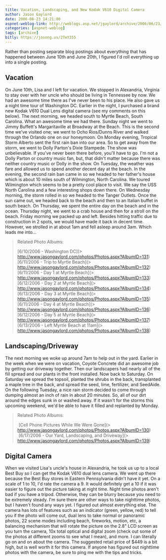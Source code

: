```yaml
---
title: Vacation, Landscaping, and New Kodak V610 Digital Camera
author: Jason Gaylord
date: 2006-06-23 14:21:00
aspnet-weblog-link: http://weblogs.asp.net/jgaylord/archive/2006/06/23/Vacation_2C00_-Landscaping_2C00_-and-New-Kodak-V610-Digital-Camera.aspx
categories: [aspnet-weblog]
tags: [archive]
bitly: https://jasong.us/2TeY355
---
```


Rather than posting separate blog postings about everything that has happened between June 10th and June 20th, I figured I'd roll everything up into a single posting.  
  
## Vacation
On June 10th, Lisa and I left for vacation. We stopped in Alexandria, Virginia to stay over with her uncle who should be living in Tennessee by now. We had an awesome time there as I've never been to his place. He also gave us a night time tour of Washington DC. Earlier in the night, I purchased a brand new Kodak V610 Dual Lens digital camera (see my comments on this below). The next morning, we headed south to Myrtle Beach, South Carolina. What an awesome time we had there. Sunday night we went to Jimmy Buffett's Margaritaville at Broadway at the Beach. This is the second time we've visited one; we went to Ocho Rios/Dunns River and walked through the Orlando one on our honeymoon. On Monday evening, Tropical Storm Alberto sent the first rain ban into our area. So to get away from the storm, we went to Dolly Parton's Dixie Stampede. The show was unbelievable. If you've never been there before, you'll have to go. I'm not a Dolly Parton or country music fan, but, that didn't matter because there was neither country music or Dolly in the show. On Tuesday, the weather was fare and allowed us to spend another decent day at the beach. In the evening, the second rain ban came in so we headed to her father's house which is about 10 miles south of Wilmington, North Carolina. We toured Wilmington which seems to be a pretty cool place to visit. We say the USS North Carolina and a few interesting shops down there. On Wednesday morning, the storm rolled in so we headed to the Tanger Outlets. Once the sun came out, we headed back to the beach and then to an Italian buffet in south beach. On Thursday, we spent the entire day on the beach and in the ocean. Thursday night, we went to a crab house and then for a stroll on the beach. Friday morning we packed up and left. Besides hitting traffic due to construction in 2 spots, we would have made it back in decent time. However, we strolled in at about 1am and fell asleep around 3am. Which leads me into...  
  
> Related Photo Albums:  
> 
> [6/10/2006 - Washington DC](> http://www.jasongaylord.com/photos/Photos.aspx?AlbumID=131)  
> [6/11/2006 - Trip to Myrtle Beach](> http://www.jasongaylord.com/photos/Photos.aspx?AlbumID=132)  
> [6/11/2006 - Day 1 at Myrtle Beach](> http://www.jasongaylord.com/photos/Photos.aspx?AlbumID=133)  
> [6/12/2006 - Day 2 at Myrtle Beach](> http://www.jasongaylord.com/photos/Photos.aspx?AlbumID=134)  
> [6/13/2006 - Day 3 at Myrtle Beach](> http://www.jasongaylord.com/photos/Photos.aspx?AlbumID=135)  
> [6/11/2006 - Day 4 at Myrtle Beach](> http://www.jasongaylord.com/photos/Photos.aspx?AlbumID=136)  
> [6/12/2006 - Day 5 at Myrtle Beach](> http://www.jasongaylord.com/photos/Photos.aspx?AlbumID=137)  
> [6/13/2006 - Left Myrtle Beach at 11am](> http://www.jasongaylord.com/photos/Photos.aspx?AlbumID=138)  
  
## Landscaping/Driveway
The next morning we woke up around 7am to help out in the yard. Earlier in the week when we were on vacation, Coyote Concrete did an awesome job by getting our driveway together. Then our landscapers had nearly all of the fill spread and our plants in the front installed. Now back to Saturday. On Saturday we spread the topsoil, planted the shrubs in the back, transplanted a maple tree in the back, and spread the seed, lime, fertilizer, and SeedAide. On the following Tuesday, a nice rain storm decided to come through dumping almost an inch of rain in about 20 minutes. So, all of our dirt around the edges sunk in or washed away. If it wasn't for the storms this upcoming weekend, we'd be able to have it filled and replanted by Monday.  
  
> Related Photo Albums:  
> 
> [Cell Phone Pictures While We Were Gone](> http://www.jasongaylord.com/photos/Photos.aspx?AlbumID=130)  
> [6/17/2006 - Our Yard, Landscaping, and Driveway](> http://www.jasongaylord.com/photos/Photos.aspx?AlbumID=139)  
  
## Digital Camera
When we visited Lisa's uncle's house in Alexandria, he took us up to a local Best Buy so I can get the Kodak V610 dual lens camera. We went up there because the Best Buy stores in Eastern Pennsylvania didn't have it yet. On a scale of 1 to 10, I'd rate the camera a 9. It would definitely get a 10 if it was easier to figure out the picture taking at night time. Night time photos aren't bad if you have a tripod. Otherwise, they can be blurry because you need to be extremely steady. I'm sure there are other ways to take nighttime photos, but I haven't found any ways yet. I figured out almost everything else. The camera has lots of features such as an indicator (green, yellow, red) to tell you if the photo will come out, dual lens to take normal or panoramic photos, 22 scene modes including beach, fireworks, motion, etc, a balancing mechanism that will rotate the picture on the 2.8" LCD screen as you turn the camera, 10x total optical and digital zoom (check out some of the photos at different zooms to see what I mean), and more. I can literally go on and on about the camera. The suggested retail price of $449 is a bit high, but is well worth it for this camera. If anyone has figured out nighttime photos with the camera, be sure to ping me with the tips and tricks.
